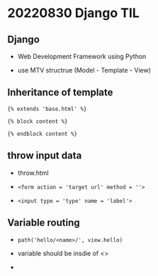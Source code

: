 # 20220830 Django TIL

## Django

- Web Development Framework using Python

- use MTV structrue (Model - Template - View)



## Inheritance of template

`{% extends 'base.html' %}`

`{% block content %}`



`{% endblock content %}`

## throw input data

- throw.html

- `<form action = 'target url' method = ''>`

- `<input type = 'type' name = 'label'>`



## Variable routing

- `path('hello/<name>/', view.hello)`

- variable should be insdie of <>

- 
